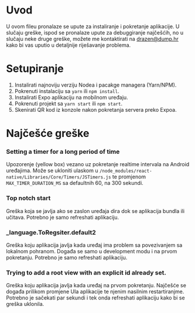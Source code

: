 # Uvod
U ovom fileu pronalaze se upute za instaliranje i pokretanje aplikacije. U slučaju greške, ispod se pronalaze upute za debuggiranje najčešćih, no u slučaju neke druge greške, možete me kontaktirati na [drazen@dump.hr](mailto:drazen@dump.hr "drazen@dump.hr") kako bi vas uputio u detaljnije riješavanje problema.

# Setupiranje
1. Instalirati najnoviju verziju Nodea i pacakge managera (Yarn/NPM).
2. Pokrenuti instalaciju sa `yarn` ili `npm install`.
3. Instalirati Expo aplikaciju na mobilnom uređaju.
4. Pokrenuti projekt sa `yarn start` ili `npm start`.
5. Skenirati QR kod iz konzole nakon pokretanja servera preko Expoa.

# Najčešće greške
### Setting a timer for a long period of time
Upozorenje (yellow box) vezano uz pokretanje realtime intervala na Android uređajima. Može se ukloniti ulaskom u `/node_modules/react-native/Libraries/Core/Timers/JSTimers.js` te promjenom `MAX_TIMER_DURATION_MS` sa defaultnih 60, na 300 sekundi.

### Top notch start
Greška koja se javlja ako se zaslon uređaja dira dok se aplikacija bundla ili učitava. Potrebno je samo refreshati aplikaciju.

### _language.ToRegsiter.default2
Greška koju aplikacija javlja kada uređaj ima problem sa povezivanjem sa lokalnom pohranom. Događa se samo u development modu i na prvom pokretanju. Potrebno je samo refreshati aplikaciju.

### Trying to add a root view with an explicit id already set.
Greška koju aplikacija javlja kada uređaj na prvom pokretanju. Najčešće se događa prilikom promjene UIa aplikacije te njenim nasilnim restartiranjme. Potrebno je sačekati par sekundi i tek onda refreshati aplikaciju kako bi se greška uklonila.